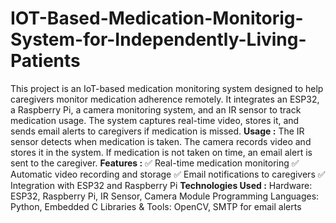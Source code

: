# IOT-Based-Medication-Monitorig-System-for-Independently-Living-Patients
This project is an IoT-based medication monitoring system designed to help caregivers monitor medication adherence remotely. It integrates an ESP32, a Raspberry Pi, a camera monitoring system, and an IR sensor to track medication usage. The system captures real-time video, stores it, and sends email alerts to caregivers if medication is missed.
**Usage :**
The IR sensor detects when medication is taken.
The camera records video and stores it in the system.
If medication is not taken on time, an email alert is sent to the caregiver.
**Features :**
✅ Real-time medication monitoring
✅ Automatic video recording and storage
✅ Email notifications to caregivers
✅ Integration with ESP32 and Raspberry Pi
**Technologies Used :**
Hardware: ESP32, Raspberry Pi, IR Sensor, Camera Module
Programming Languages: Python, Embedded C
Libraries & Tools: OpenCV, SMTP for email alerts

